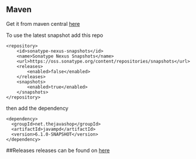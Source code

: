 ## Maven
Get it from maven central [here](http://search.maven.org/#search%7Cgav%7C1%7Cg%3A%22net.thejavashop%22%20AND%20a%3A%22javampd%22)



To use the latest snapshot add this repo

```
<repository>
    <id>sonatype-nexus-snapshots</id>
    <name>Sonatype Nexus Snapshots</name>
    <url>https://oss.sonatype.org/content/repositories/snapshots</url>
    <releases>
        <enabled>false</enabled>
    </releases>
    <snapshots>
        <enabled>true</enabled>
    </snapshots>
</repository>
```

then add the dependency

```
<dependency>
  <groupId>net.thejavashop</groupId>
  <artifactId>javampd</artifactId>
  <version>6.1.0-SNAPSHOT</version>
</dependency>
```
##Releases
releases can be found on [here](https://github.com/finnyb/javampd/releases)
